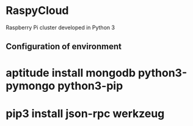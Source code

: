 # RaspyCloud
Raspberry Pi cluster developed in Python 3

Configuration of environment
----------------------------
# aptitude install mongodb python3-pymongo python3-pip

# pip3 install json-rpc werkzeug
